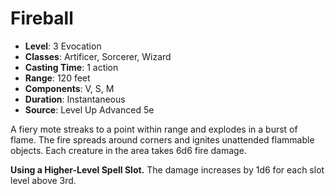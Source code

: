 # Fireball

- **Level**: 3 Evocation
- **Classes**: Artificer, Sorcerer, Wizard
- **Casting Time**: 1 action
- **Range**: 120 feet
- **Components**: V, S, M
- **Duration**: Instantaneous
- **Source**: Level Up Advanced 5e

A fiery mote streaks to a point within range and explodes in a burst of flame. The fire spreads around corners and ignites unattended flammable objects. Each creature in the area takes 6d6 fire damage.

**Using a Higher-Level Spell Slot.** The damage increases by 1d6 for each slot level above 3rd.
